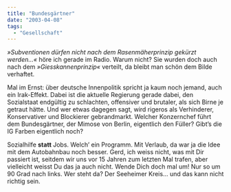 ```yaml
---
title: "Bundesgärtner"
date: "2003-04-08"
tags:
  - "Gesellschaft"
---
```


_»Subventionen dürfen nicht nach dem Rasenmäherprinzip gekürzt werden…«_ höre ich gerade im Radio. Warum nicht? Sie wurden doch auch nach dem _»Giesskannenprinzip«_ verteilt, da bleibt man schön dem Bilde verhaftet.

Mal im Ernst: über deutsche Innenpolitik spricht ja kaum noch jemand, auch ein Irak-Effekt. Dabei ist die aktuelle Regierung gerade dabei, den Sozialstaat endgültig zu schlachten, offensiver und brutaler, als sich Birne je getraut hätte. Und wer etwas dagegen sagt, wird rigeros als Verhinderer, Konservativer und Blockierer gebrandmarkt. Welcher Konzernchef führt dem Bundesgärtner, der Mimose von Berlin, eigentlich den Füller? Gibt’s die IG Farben eigentlich noch?

Sozialhilfe **statt** Jobs. Welch’ ein Programm. Mit Verlaub, da war ja die Idee mit dem Autobahnbau noch besser. Gerd, ich weiss nicht, was mit Dir passiert ist, seitdem wir uns vor 15 Jahren zum letzten Mal trafen, aber vielleicht weisst Du das ja auch nicht. Wende Dich doch mal um! Nur so um 90 Grad nach links. Wer steht da? Der Seeheimer Kreis… und das kann nicht richtig sein.

